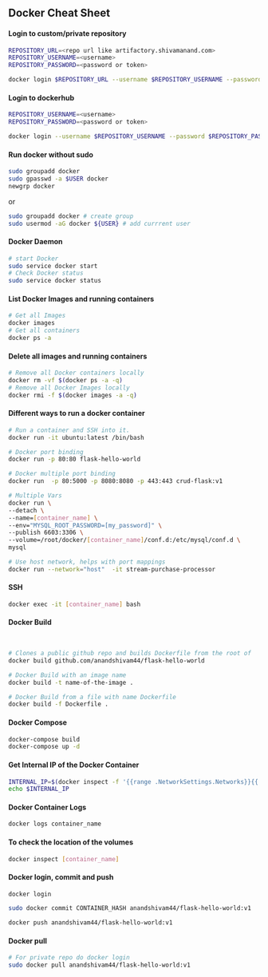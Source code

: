 ## Docker Cheat Sheet

#### Login to custom/private repository
```bash
REPOSITORY_URL=<repo url like artifactory.shivamanand.com>
REPOSITORY_USERNAME=<username>
REPOSITORY_PASSWORD=<password or token>

docker login $REPOSITORY_URL --username $REPOSITORY_USERNAME --password $REPOSITORY_PASSWORD
```
#### Login to dockerhub
```bash
REPOSITORY_USERNAME=<username>
REPOSITORY_PASSWORD=<password or token>

docker login --username $REPOSITORY_USERNAME --password $REPOSITORY_PASSWORD
```

#### Run docker without sudo
```bash
sudo groupadd docker
sudo gpasswd -a $USER docker
newgrp docker
```
or
```bash
sudo groupadd docker # create group
sudo usermod -aG docker ${USER} # add currrent user
```

#### Docker Daemon
```bash
# start Docker
sudo service docker start
# Check Docker status
sudo service docker status
```
#### List Docker Images and running containers
```bash
# Get all Images
docker images
# Get all containers
docker ps -a
```
#### Delete all images and running containers
```bash
# Remove all Docker containers locally
docker rm -vf $(docker ps -a -q)
# Remove all Docker Images locally
docker rmi -f $(docker images -a -q)
```
#### Different ways to run a docker container
```bash
# Run a container and SSH into it.
docker run -it ubuntu:latest /bin/bash

# Docker port binding
docker run -p 80:80 flask-hello-world

# Docker multiple port binding
docker run  -p 80:5000 -p 8080:8080 -p 443:443 crud-flask:v1

# Multiple Vars
docker run \
--detach \
--name=[container_name] \
--env="MYSQL_ROOT_PASSWORD=[my_password]" \
--publish 6603:3306 \
--volume=/root/docker/[container_name]/conf.d:/etc/mysql/conf.d \
mysql

# Use host network, helps with port mappings
docker run --network="host"  -it stream-purchase-processor
```
#### SSH
```bash
docker exec -it [container_name] bash
```
#### Docker Build
```bash


# Clones a public github repo and builds Dockerfile from the root of 
docker build github.com/anandshivam44/flask-hello-world

# Docker Build with an image name
docker build -t name-of-the-image .

# Docker Build from a file with name Dockerfile
docker build -f Dockerfile .
```
#### Docker Compose
```bash
docker-compose build
docker-compose up -d
```
#### Get Internal IP of the Docker Container
```bash
INTERNAL_IP=$(docker inspect -f '{{range .NetworkSettings.Networks}}{{.IPAddress}}{{end}}' docker_ssh)
echo $INTERNAL_IP
```

#### Docker Container Logs
```bash
docker logs container_name
```

#### To check the location of the volumes
```bash
docker inspect [container_name]
```
#### Docker login, commit and push
```bash
docker login

sudo docker commit CONTAINER_HASH anandshivam44/flask-hello-world:v1

docker push anandshivam44/flask-hello-world:v1
```
#### Docker pull 
```bash
# For private repo do docker login
sudo docker pull anandshivam44/flask-hello-world:v1
```

